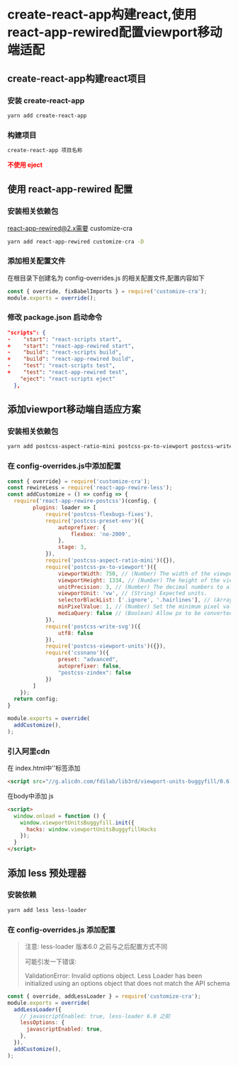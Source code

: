 # create-react-app构建react,使用react-app-rewired配置viewport移动端适配
## create-react-app构建react项目
### 安装 create-react-app

```bash
yarn add create-react-app
```

### 构建项目

```bash
create-react-app 项目名称
```

**<span style="color:red">不使用 eject</span>**

## 使用 react-app-rewired 配置

### 安装相关依赖包

 react-app-rewired@2.x需要 customize-cra

```bash
yarn add react-app-rewired customize-cra -D
```

### 添加相关配置文件

在根目录下创建名为  config-overrides.js 的相关配置文件,配置内容如下

```js
const { override, fixBabelImports } = require('customize-cra');
module.exports = override();
```

### 修改 package.json 启动命令

``` json
"scripts": {
-    "start": "react-scripts start",
+    "start": "react-app-rewired start",
-    "build": "react-scripts build",
+    "build": "react-app-rewired build",
-    "test": "react-scripts test",
+    "test": "react-app-rewired test",
    "eject": "react-scripts eject"
  },
```



## 添加viewport移动端自适应方案

### 安装相关依赖包

```bash
yarn add postcss-aspect-ratio-mini postcss-px-to-viewport postcss-write-svg postcss-cssnext postcss-viewport-units cssnano cssnano-preset-advanced
```

### 在 config-overrides.js中添加配置

```js
const { override} = require('customize-cra');
const rewireLess = require('react-app-rewire-less');
const addCustomize = () => config => {
  require('react-app-rewire-postcss')(config, {
        plugins: loader => [
            require('postcss-flexbugs-fixes'),
            require('postcss-preset-env')({
                autoprefixer: {
                    flexbox: 'no-2009',
                },
                stage: 3,
            }),
            require('postcss-aspect-ratio-mini')({}),
            require('postcss-px-to-viewport')({
                viewportWidth: 750, // (Number) The width of the viewport.
                viewportHeight: 1334, // (Number) The height of the viewport.
                unitPrecision: 3, // (Number) The decimal numbers to allow the REM units to grow to.
                viewportUnit: 'vw', // (String) Expected units.
                selectorBlackList: ['.ignore', '.hairlines'], // (Array) The selectors to ignore and leave as px.
                minPixelValue: 1, // (Number) Set the minimum pixel value to replace.
                mediaQuery: false // (Boolean) Allow px to be converted in media queries.
            }),
            require('postcss-write-svg')({
                utf8: false
            }),
            require('postcss-viewport-units')({}),
            require('cssnano')({
                preset: "advanced",
                autoprefixer: false,
                "postcss-zindex": false
            })
        ]
    });
  return config;
}

module.exports = override(
  addCustomize(),
);
```

### 引入阿里cdn

在 index.html中'<head>'标签添加

```html
<script src="//g.alicdn.com/fdilab/lib3rd/viewport-units-buggyfill/0.6.2/??viewport-units-buggyfill.hacks.min.js,viewport-units-buggyfill.min.js"></script>
```

在body中添加 js

```html
<script>
  window.onload = function () {
    window.viewportUnitsBuggyfill.init({
      hacks: window.viewportUnitsBuggyfillHacks
    });
  }
</script>
```

## 添加 less 预处理器

### 安装依赖

```bash
yarn add less less-loader
```

### 在 config-overrides.js 添加配置

> 注意: less-loader 版本6.0 之前与之后配置方式不同
>
> 可能引发一下错误:
>
> ValidationError: Invalid options object. Less Loader has been initialized using an options object that does not match the API schema

``` js
const { override, addLessLoader } = require('customize-cra');
module.exports = override(
  addLessLoader({
    // javascriptEnabled: true, less-loader 6.0 之前
    lessOptions: {
      javascriptEnabled: true,
    },
  }),
  addCustomize(),
);
```


